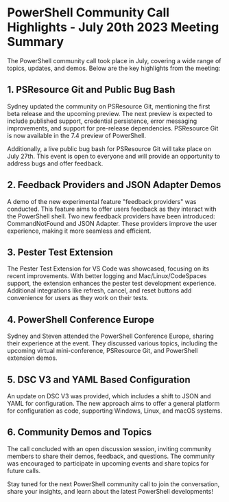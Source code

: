 # PowerShell Community Call Highlights - July 20th 2023 Meeting Summary

The PowerShell community call took place in July, covering a wide range of topics, updates, and
demos. Below are the key highlights from the meeting:

## 1. PSResource Git and Public Bug Bash

Sydney updated the community on PSResource Git, mentioning the first beta release and the upcoming
preview. The next preview is expected to include published support, credential persistence, error
messaging improvements, and support for pre-release dependencies. PSResource Git is now available in
the 7.4 preview of PowerShell.

Additionally, a live public bug bash for PSResource Git will take place on July 27th. This event is
open to everyone and will provide an opportunity to address bugs and offer feedback.

## 2. Feedback Providers and JSON Adapter Demos

A demo of the new experimental feature "feedback providers" was conducted. This feature aims to
offer users feedback as they interact with the PowerShell shell. Two new feedback providers have
been introduced: CommandNotFound and JSON Adapter. These providers improve the user experience,
making it more seamless and efficient.

## 3. Pester Test Extension

The Pester Test Extension for VS Code was showcased, focusing on its recent improvements. With
better logging and Mac/Linux/CodeSpaces support, the extension enhances the pester test development
experience. Additional integrations like refresh, cancel, and reset buttons add convenience for
users as they work on their tests.

## 4. PowerShell Conference Europe

Sydney and Steven attended the PowerShell Conference Europe, sharing their experience at the event.
They discussed various topics, including the upcoming virtual mini-conference, PSResource Git, and
PowerShell extension demos.

## 5. DSC V3 and YAML Based Configuration

An update on DSC V3 was provided, which includes a shift to JSON and YAML for configuration. The new
approach aims to offer a general platform for configuration as code, supporting Windows, Linux, and
macOS systems.

## 6. Community Demos and Topics

The call concluded with an open discussion session, inviting community members to share their demos,
feedback, and questions. The community was encouraged to participate in upcoming events and share
topics for future calls.

Stay tuned for the next PowerShell community call to join the conversation, share your insights, and
learn about the latest PowerShell developments!
